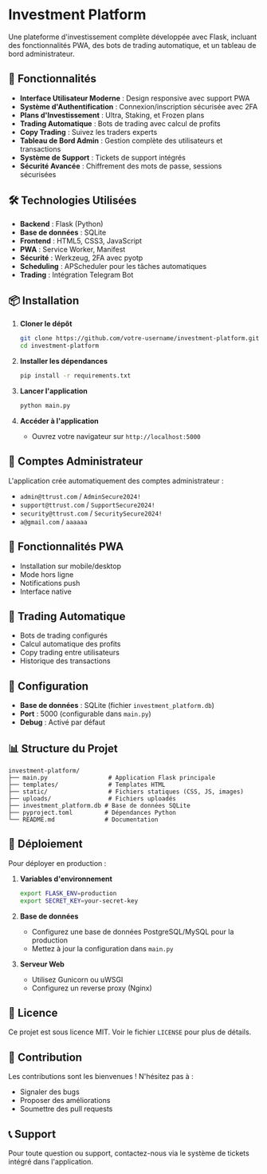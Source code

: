# Investment Platform

Une plateforme d'investissement complète développée avec Flask, incluant des fonctionnalités PWA, des bots de trading automatique, et un tableau de bord administrateur.

## 🚀 Fonctionnalités

- **Interface Utilisateur Moderne** : Design responsive avec support PWA
- **Système d'Authentification** : Connexion/inscription sécurisée avec 2FA
- **Plans d'Investissement** : Ultra, Staking, et Frozen plans
- **Trading Automatique** : Bots de trading avec calcul de profits
- **Copy Trading** : Suivez les traders experts
- **Tableau de Bord Admin** : Gestion complète des utilisateurs et transactions
- **Système de Support** : Tickets de support intégrés
- **Sécurité Avancée** : Chiffrement des mots de passe, sessions sécurisées

## 🛠️ Technologies Utilisées

- **Backend** : Flask (Python)
- **Base de données** : SQLite
- **Frontend** : HTML5, CSS3, JavaScript
- **PWA** : Service Worker, Manifest
- **Sécurité** : Werkzeug, 2FA avec pyotp
- **Scheduling** : APScheduler pour les tâches automatiques
- **Trading** : Intégration Telegram Bot

## 📦 Installation

1. **Cloner le dépôt**
   ```bash
   git clone https://github.com/votre-username/investment-platform.git
   cd investment-platform
   ```

2. **Installer les dépendances**
   ```bash
   pip install -r requirements.txt
   ```

3. **Lancer l'application**
   ```bash
   python main.py
   ```

4. **Accéder à l'application**
   - Ouvrez votre navigateur sur `http://localhost:5000`

## 🔐 Comptes Administrateur

L'application crée automatiquement des comptes administrateur :
- `admin@ttrust.com` / `AdminSecure2024!`
- `support@ttrust.com` / `SupportSecure2024!`
- `security@ttrust.com` / `SecuritySecure2024!`
- `a@gmail.com` / `aaaaaa`

## 📱 Fonctionnalités PWA

- Installation sur mobile/desktop
- Mode hors ligne
- Notifications push
- Interface native

## 🤖 Trading Automatique

- Bots de trading configurés
- Calcul automatique des profits
- Copy trading entre utilisateurs
- Historique des transactions

## 🔧 Configuration

- **Base de données** : SQLite (fichier `investment_platform.db`)
- **Port** : 5000 (configurable dans `main.py`)
- **Debug** : Activé par défaut

## 📊 Structure du Projet

```
investment-platform/
├── main.py                 # Application Flask principale
├── templates/              # Templates HTML
├── static/                 # Fichiers statiques (CSS, JS, images)
├── uploads/                # Fichiers uploadés
├── investment_platform.db # Base de données SQLite
├── pyproject.toml         # Dépendances Python
└── README.md              # Documentation
```

## 🚀 Déploiement

Pour déployer en production :

1. **Variables d'environnement**
   ```bash
   export FLASK_ENV=production
   export SECRET_KEY=your-secret-key
   ```

2. **Base de données**
   - Configurez une base de données PostgreSQL/MySQL pour la production
   - Mettez à jour la configuration dans `main.py`

3. **Serveur Web**
   - Utilisez Gunicorn ou uWSGI
   - Configurez un reverse proxy (Nginx)

## 📝 Licence

Ce projet est sous licence MIT. Voir le fichier `LICENSE` pour plus de détails.

## 🤝 Contribution

Les contributions sont les bienvenues ! N'hésitez pas à :
- Signaler des bugs
- Proposer des améliorations
- Soumettre des pull requests

## 📞 Support

Pour toute question ou support, contactez-nous via le système de tickets intégré dans l'application.
